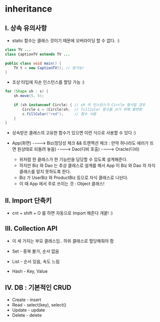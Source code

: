 # inheritance

## I. 상속 유의사항

- static 함수는 클래스 것이기 때문에 오버라이딩 할 수 없다. :)



```java
class TV ...
class CaptionTV extends TV ...
    
public class void main() {
    TV t = new CaptionTV(); // 쌉가능!
}
```

- 조상 타입에 자손 인스턴스를 할당 가능 :)



```java
for (Shape sh : s) {
    sh.move(5, 5);
    
    if (sh instanceof Circle) { // sh 의 인스턴스가 Circle 형식일 경우
        Circle c = (Circle)sh;  // fillColor 함수를 쓰기 위해 형변환
        c.fillColor("red");		// 함수 사용
    }
}
```

- 상속받은 클래스의 고유한 함수가 있으면 이런 식으로 사용할 수 있다 :)

  

- App(화면) ----> Biz(정당성 체크 && 트랜젝션 체크 : 만약 하나라도 에러가 뜨면 원상태로 되돌려 놓음) ---->  Dao(디비 호출) ----> Oracle(디비)
  - 위처럼 한 클래스가 한 기능만을 담당할 수 있도록 설계해준다.
  - 하지만 Biz 와 Dao 는 추상 클래스로 설계를 해서 App 이 Biz 와 Dao 의 자식 클래스를 알지 못하도록 한다.
  - Biz 가 UserBiz 와 ProductBiz 등으로 자식 클래스로 나뉜다.
  - 이 때 App 에서 주로 쓰이는 것 : Object 클래스!



## II. Import 단축키

- cnt + shift + O 를 하면 자동으로 Import 해준다 개꿀! :)



## III. Collection API

- 이 세 가지는 부모 클래스임.. 하위 클래스로 할당해줘야 함

- Set - 중복 불가, 순서 없음
- List - 순서 있음, 속도 느림
- Hash - Key, Value



## IV. DB : 기본적인 CRUD

- Create     - insert
- Read        - select(key), select()
- Update    - update
- Delete     - delete